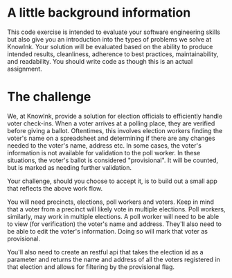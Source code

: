 # A little background information

This code exercise is intended to evaluate your software engineering skills but also give you an introduction into the types of problems we solve at KnowInk. Your solution will be evaluated based on the ability to produce intended results, cleanliness, adherence to best practices, maintainability, and readability. You should write code as though this is an actual assignment. 

# The challenge

We, at KnowInk, provide a solution for election officials to efficiently handle voter check-ins.  When a voter arrives at a polling place, they are verified before giving a ballot.  Oftentimes, this involves election workers finding the voter's name on a spreadsheet and determining if there are any changes needed to the voter's name, address etc.  In some cases, the voter's information is not available for validation to the poll worker.  In these situations, the voter's ballot is considered "provisional".  It will be counted, but is marked as needing further validation.

Your challenge, should you choose to accept it, is to build out a small app that reflects the above work flow.

You will need precincts, elections, poll workers and voters.  Keep in mind that a voter from a precinct will likely vote in multiple elections.  Poll workers, similarly, may work in multiple elections. A poll worker will need to be able to view (for verification) the voter's name and address.  They'll also need to be able to edit the voter's information.  Doing so will mark that voter as provisional.

You'll also need to create an restful api that takes the election id as a parameter and returns the name and address of all the voters registered in that election and allows for filtering by the provisional flag.
